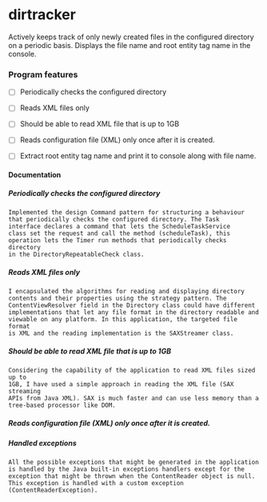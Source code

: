 # dirtracker
Actively keeps track of only newly created files in the configured directory on a periodic basis. Displays the file name and root entity tag name in the console.

### Program features
  - [ ] Periodically checks the configured directory
  - [ ] Reads XML files only
  - [ ] Should be able to read XML file that is up to 1GB
  - [ ] Reads configuration file (XML) only once after it is created.
  - [ ] Extract root entity tag name and print it to console along with file name.
  
  
#### Documentation
##### Periodically checks the configured directory
	Implemented the design Command pattern for structuring a behaviour 
	that periodically checks the configured directory. The Task 
	interface declares a command that lets the ScheduleTaskService
	class set the request and call the method (scheduleTask), this 
	operation lets the Timer run methods that periodically checks directory
	in the DirectoryRepeatableCheck class.

##### Reads XML files only
	I encapsulated the algorithms for reading and displaying directory
	contents and their properties using the strategy pattern. The 
	ContentViewResolver field in the Directory class could have different
	implementations that let any file format in the directory readable and 
	viewable on any platform. In this application, the targeted file format 
	is XML and the reading implementation is the SAXStreamer class.
	
##### Should be able to read XML file that is up to 1GB
	Considering the capability of the application to read XML files sized up to
	1GB, I have used a simple approach in reading the XML file (SAX streaming 
	APIs from Java XML). SAX is much faster and can use less memory than a 
	tree-based processor like DOM.
	
##### Reads configuration file (XML) only once after it is created.

##### Handled exceptions
	All the possible exceptions that might be generated in the application
	is handled by the Java built-in exceptions handlers except for the 
	exception that might be thrown when the ContentReader object is null. 
	This exception is handled with a custom exception (ContentReaderException).

